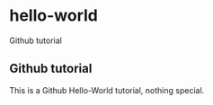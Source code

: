 # hello-world
Github tutorial

## Github tutorial
This is a Github Hello-World tutorial, nothing special.
